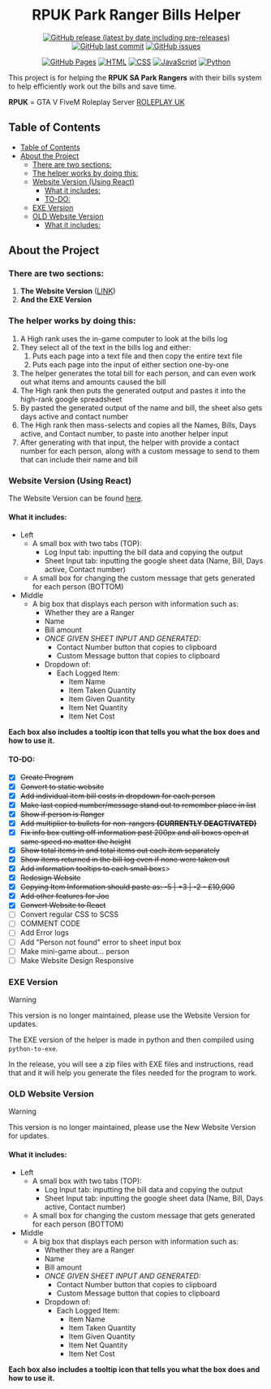 <h1 align="center">
  RPUK Park Ranger Bills Helper
</h1>

<p align="center">
  <a href="github.com/KeyErrorFinn/rpuk-park-ranger-bills/releases/latest"><img alt="GitHub release (latest by date including pre-releases)" src="https://img.shields.io/github/v/release/KeyErrorFinn/rpuk-park-ranger-bills?include_prereleases" /></a>
  <a href="https://github.com/KeyErrorFinn/rpuk-park-ranger-bills/commits/main/"><img alt="GitHub last commit" src="https://img.shields.io/github/last-commit/KeyErrorFinn/rpuk-park-ranger-bills" /></a>
  <a href="https://github.com/KeyErrorFinn/rpuk-park-ranger-bills/issues"><img alt="GitHub issues" src="https://img.shields.io/github/issues-raw/KeyErrorFinn/rpuk-park-ranger-bills" /></a>
</p>
<p align="center">
  <a href="#"><img alt="GitHub Pages" src="https://img.shields.io/badge/GitHub%20Pages-121013?logo=github&logoColor=white" /></a>
  <a href="#"><img alt="HTML" src="https://img.shields.io/badge/HTML-%23E34F26.svg?logo=html5&logoColor=white" /></a>
  <a href="#"><img alt="CSS" src="https://img.shields.io/badge/CSS-1572B6?logo=css3&logoColor=fff" /></a>
  <a href="#"><img alt="JavaScript" src="https://img.shields.io/badge/JavaScript-F7DF1E?logo=javascript&logoColor=000" /></a>
  <a href="#"><img alt="Python" src="https://img.shields.io/badge/Python-3776AB?logo=python&logoColor=fff" /></a>
</p>


This project is for helping the **RPUK SA Park Rangers** with their bills system to help efficiently work out the bills and save time.

**RPUK** = GTA V FiveM Roleplay Server [ROLEPLAY UK](https://www.roleplay.co.uk)
## Table of Contents
- [Table of Contents](#table-of-contents)
- [About the Project](#about-the-project)
  - [There are two sections:](#there-are-two-sections)
  - [The helper works by doing this:](#the-helper-works-by-doing-this)
  - [Website Version (Using React)](#website-version-using-react)
    - [What it includes:](#what-it-includes)
    - [TO-DO:](#to-do)
  - [EXE Version](#exe-version)
  - [OLD Website Version](#old-website-version)
    - [What it includes:](#what-it-includes-1)


## About the Project

### There are two sections:
1) **The Website Version** ([LINK](https://keyerrorfinn.github.io/rpuk-park-ranger-bills/))
2) **And the EXE Version**

### The helper works by doing this:
1) A High rank uses the in-game computer to look at the bills log
2) They select all of the text in the bills log and either:
    1) Puts each page into a text file and then copy the entire text file
    2) Puts each page into the input of either section one-by-one
3) The helper generates the total bill for each person, and can even work out what items and amounts caused the bill 
4) The High rank then puts the generated output and pastes it into the high-rank google spreadsheet
5) By pasted the generated output of the name and bill, the sheet also gets days active and contact number
6) The High rank then mass-selects and copies all the Names, Bills, Days active, and Contact number, to paste into another helper input
7) After generating with that input, the helper with provide a contact number for each person, along with a custom message to send to them that can include their name and bill


### Website Version (Using React)
The Website Version can be found [here](https://git.finnley.co.uk/rpuk-park-ranger-bills/).

#### What it includes:
- Left
  - A small box with two tabs (TOP):
    -  Log Input tab: inputting the bill data and copying the output
    -  Sheet Input tab: inputting the google sheet data (Name, Bill, Days active, Contact number)
  - A small box for changing the custom message that gets generated for each person (BOTTOM)
- Middle
  - A big box that displays each person with information such as:
    - Whether they are a Ranger
    - Name
    - Bill amount
    - *ONCE GIVEN SHEET INPUT AND GENERATED:*
      - Contact Number button that copies to clipboard
      - Custom Message button that copies to clipboard
    - Dropdown of:
      - Each Logged Item:
        - Item Name
        - Item Taken Quantity
        - Item Given Quantity
        - Item Net Quantity
        - Item Net Cost

**Each box also includes a tooltip icon that tells you what the box does and how to use it.**

#### TO-DO:
- [x] <s>Create Program</s>
- [x] <s>Convert to static website</s>
- [x] <s>Add individual item bill costs in dropdown for each person</s>
- [x] <s>Make last copied number/message stand out to remember place in list</s>
- [x] <s>Show if person is Ranger</s>
- [x] <s>Add multiplier to bullets for non-rangers **(CURRENTLY DEACTIVATED)**</s>
- [x] <s>Fix info box cutting off information past 200px and all boxes open at same speed no matter the height</s>
- [x] <s>Show total items in and total items out each item separately</s>
- [x] <s>Show items returned in the bill log even if none were taken out</s>
- [x] <s>Add information tooltips to each small box</s>s>
- [x] <s>Redesign Website</s>
- [x] <s>Copying Item Information should paste as: -5 | +3 | -2 - £10,000</s>
- [x] <s>Add other features for Joe</s>
- [x] <s>Convert Website to React</s>
- [ ] Convert regular CSS to SCSS
- [ ] COMMENT CODE
- [ ] Add Error logs
- [ ] Add "Person not found" error to sheet input box
- [ ] Make mini-game about... person
- [ ] Make Website Design Responsive

### EXE Version
> [!WARNING]
> This version is no longer maintained, please use the Website Version for updates.

The EXE version of the helper is made in python and then compiled using `python-to-exe`.

In the release, you will see a zip files with EXE files and instructions, read that and it will help you generate the files needed for the program to work.

### OLD Website Version
> [!WARNING]
> This version is no longer maintained, please use the New Website Version for updates.

#### What it includes:
- Left
  - A small box with two tabs (TOP):
    -  Log Input tab: inputting the bill data and copying the output
    -  Sheet Input tab: inputting the google sheet data (Name, Bill, Days active, Contact number)
  - A small box for changing the custom message that gets generated for each person (BOTTOM)
- Middle
  - A big box that displays each person with information such as:
    - Whether they are a Ranger
    - Name
    - Bill amount
    - *ONCE GIVEN SHEET INPUT AND GENERATED:*
      - Contact Number button that copies to clipboard
      - Custom Message button that copies to clipboard
    - Dropdown of:
      - Each Logged Item:
        - Item Name
        - Item Taken Quantity
        - Item Given Quantity
        - Item Net Quantity
        - Item Net Cost

**Each box also includes a tooltip icon that tells you what the box does and how to use it.**